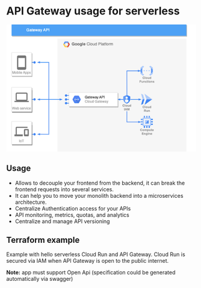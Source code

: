 # API Gateway usage for serverless

![arch](gateway_api.png)

## Usage
- Allows to decouple your frontend from the backend, it can break the frontend requests into several services.
- It can help you to move your monolith backend into a microservices architecture.
- Centralize Authentication access for your APIs
- API monitoring, metrics, quotas, and analytics
- Centralize and manage API versioning

## Terraform example
Example with hello serverless Cloud Run and API Gateway. Cloud Run is secured via IAM when API Gateway is open to the public internet. 

**Note:** app must support Open Api (specification could be generated automatically via swagger)
